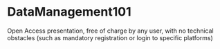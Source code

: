 # DataManagement101
Open Access presentation, free of charge by any user, with no technical obstacles (such as mandatory registration or login to specific platforms)
